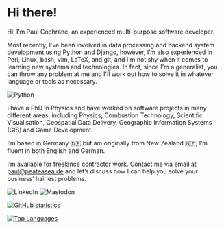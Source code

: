 # Hi there!

Hi! I’m Paul Cochrane, an experienced multi-purpose software developer.

Most recently, I’ve been involved in data processing and backend system
development using Python and Django, however, I’m also experienced in Perl,
Linux, bash, vim, LaTeX, and git, and I'm not shy when it comes to learning
new systems and technologies.  In fact, since I'm a generalist, you can
throw any problem at me and I'll work out how to solve it in whatever
language or tools as necessary.

![Python](https://img.shields.io/badge/python-233776AB.svg?style=flat-square&logo=python&logoColor=white&color=%233776AB)


I have a PhD in Physics and have worked on software projects in many
different areas, including Physics, Combustion Technology, Scientific
Visualisation, Geospatial Data Delivery, Geographic Information Systems
(GIS) and Game Development.

I’m based in Germany :de: but am originally from New Zealand
:new_zealand:; I’m fluent in both English and German.

I’m available for freelance contractor work. Contact me via email at <a
href="mailto:paul@peateasea.de">paul@peateasea.de</a> and let’s discuss how
I can help you solve your business’ hairiest problems.

![LinkedIn](https://img.shields.io/badge/linkedin-%25236364FF.svg?style=for-the-badge&logo=linkedin&logoColor=white&color=%230A66C2&link=https%3A%2F%2Fwww.linkedin.com%2Fin%2Fpaultcochrane%2F)
![Mastodon](https://img.shields.io/badge/mastodon-%25236364FF.svg?style=for-the-badge&logo=mastodon&logoColor=white&color=%236364FF&link=https%3A%2F%2Fmastodon.social%2F%40peateasea)

[![GitHub statistics](https://github-readme-stats.vercel.app/api?username=paultcochrane&theme=chartreuse-dark)](https://github.com/paultcochrane/github-readme-stats)

[![Top Languages](https://github-readme-stats.vercel.app/api/top-langs/?username=paultcochrane&layout=donut-vertical&theme=chartreuse-dark)](https://github.com/paultcochrane/github-readme-stats)
